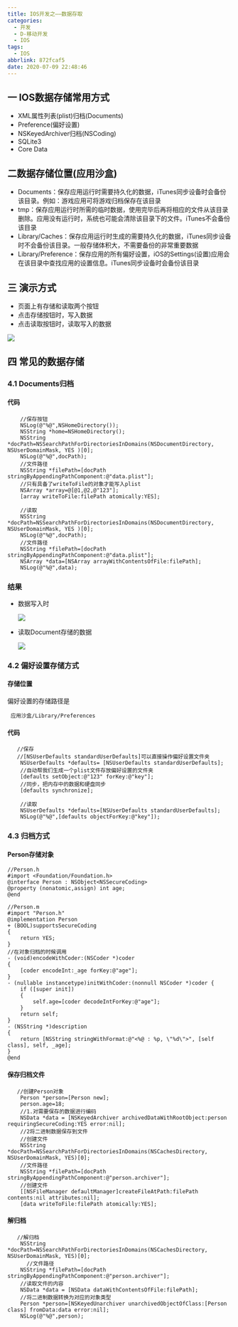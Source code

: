 ```yaml
---
title: IOS开发之——数据存取
categories:
  - 开发
  - D-移动开发
  - IOS
tags:
  - IOS
abbrlink: 872fcaf5
date: 2020-07-09 22:48:46
---
```

## 一 IOS数据存储常用方式

* XML属性列表(plist)归档(Documents)
* Preference(偏好设置)
* NSKeyedArchiver归档(NSCoding)
* SQLite3
* Core Data

<!--more-->

## 二数据存储位置(应用沙盒)

* Documents：保存应用运行时需要持久化的数据，iTunes同步设备时会备份该目录。例如：游戏应用可将游戏归档保存在该目录
* tmp：保存应用运行时所需的临时数据，使用完毕后再将相应的文件从该目录删除。应用没有运行时，系统也可能会清除该目录下的文件。iTunes不会备份该目录
* Library/Caches：保存应用运行时生成的需要持久化的数据，iTunes同步设备时不会备份该目录。一般存储体积大，不需要备份的非常重要数据
* Library/Preference：保存应用的所有偏好设置，iOS的Settings(设置)应用会在该目录中查找应用的设置信息。iTunes同步设备时会备份该目录

## 三 演示方式
* 页面上有存储和读取两个按钮
* 点击存储按钮时，写入数据
* 点击读取按钮时，读取写入的数据

![][1]

## 四 常见的数据存储

### 4.1 Documents归档
####  代码

```
    //保存按钮
    NSLog(@"%@",NSHomeDirectory());
    NSString *home=NSHomeDirectory();
    NSString *docPath=NSSearchPathForDirectoriesInDomains(NSDocumentDirectory, NSUserDomainMask, YES )[0];
    NSLog(@"%@",docPath);
    //文件路径
    NSString *filePath=[docPath stringByAppendingPathComponent:@"data.plist"];
    //只有具备了writeToFile的对象才能写入plist
    NSArray *array=@[@1,@2,@"123"];
    [array writeToFile:filePath atomically:YES];
    
    //读取
    NSString *docPath=NSSearchPathForDirectoriesInDomains(NSDocumentDirectory, NSUserDomainMask, YES )[0];
    NSLog(@"%@",docPath);
    //文件路径
    NSString *filePath=[docPath stringByAppendingPathComponent:@"data.plist"];
    NSArray *data=[NSArray arrayWithContentsOfFile:filePath];
    NSLog(@"%@",data);
```
### 结果

* 数据写入时

  ![][2]
  
* 读取Document存储的数据

  ![][3]
  
### 4.2 偏好设置存储方式

#### 存储位置

偏好设置的存储路径是

```
 应用沙盒/Library/Preferences
```

#### 代码

```
   //保存
   //[NSUserDefaults standardUserDefaults]可以直接操作偏好设置文件夹
    NSUserDefaults *defaults= [NSUserDefaults standardUserDefaults];
    //自动帮我们生成一个plist文件存放偏好设置的文件夹
    [defaults setObject:@"123" forKey:@"key"];
    //同步，把内存中的数据和硬盘同步
    [defaults synchronize];
    
    //读取
    NSUserDefaults *defaults=[NSUserDefaults standardUserDefaults];
    NSLog(@"%@",[defaults objectForKey:@"key"]);
```

### 4.3 归档方式

#### Person存储对象

```
//Person.h
#import <Foundation/Foundation.h>
@interface Person : NSObject<NSSecureCoding>
@property (nonatomic,assign) int age;
@end

//Person.m
#import "Person.h"
@implementation Person
+ (BOOL)supportsSecureCoding
{
    return YES;
}
//在对象归档的时候调用
- (void)encodeWithCoder:(NSCoder *)coder
{
    [coder encodeInt:_age forKey:@"age"];
}
- (nullable instancetype)initWithCoder:(nonnull NSCoder *)coder {
    if ([super init])
    {
        self.age=[coder decodeIntForKey:@"age"];
    }
    return self;
}
- (NSString *)description
{
    return [NSString stringWithFormat:@"<%@ : %p, \"%d\">", [self class], self, _age];
}
@end
```

#### 保存归档文件

```
   //创建Person对象
    Person *person=[Person new];
    person.age=18;
    //1.对需要保存的数据进行编码
    NSData *data = [NSKeyedArchiver archivedDataWithRootObject:person requiringSecureCoding:YES error:nil];
    //2将二进制数据保存到文件
    //创建文件
    NSString *docPath=NSSearchPathForDirectoriesInDomains(NSCachesDirectory, NSUserDomainMask, YES)[0];
    //文件路径
    NSString *filePath=[docPath stringByAppendingPathComponent:@"person.archiver"];
    //创建文件
    [[NSFileManager defaultManager]createFileAtPath:filePath contents:nil attributes:nil];
    [data writeToFile:filePath atomically:YES];
```

#### 解归档

```
   //解归档
    NSString *docPath=NSSearchPathForDirectoriesInDomains(NSCachesDirectory, NSUserDomainMask, YES)[0];
      //文件路径
    NSString *filePath=[docPath stringByAppendingPathComponent:@"person.archiver"];
    //读取文件的内容
    NSData *data = [NSData dataWithContentsOfFile:filePath];
    //将二进制数据转换为对应的对象类型
    Person *person=[NSKeyedUnarchiver unarchivedObjectOfClass:[Person class] fromData:data error:nil];
    NSLog(@"%@",person);
```



[1]:https://cdn.jsdelivr.net/gh/PGzxc/CDN/blog-ios/ios-data-write-read-view.png
[2]:https://cdn.jsdelivr.net/gh/PGzxc/CDN/blog-ios/ios-data-document-write.png
[3]:https://cdn.jsdelivr.net/gh/PGzxc/CDN/blog-ios/ios-data-document-read.png